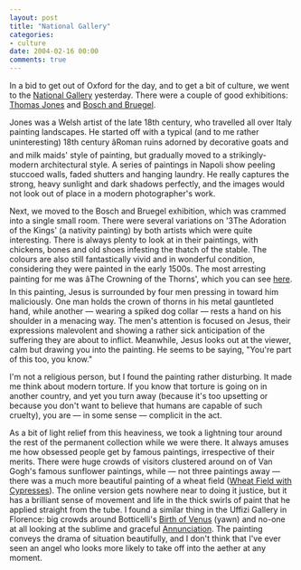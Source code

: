 ```yaml
---
layout: post
title: "National Gallery"
categories:
- culture
date: 2004-02-16 00:00
comments: true
---
```


<p>
In a bid to get out of Oxford for the day, and to get a bit of culture, we went to the <a href="http://www.nationalgallery.org.uk/" title="National Gallery, London">National Gallery</a> yesterday. There were a couple of good exhibitions: <a href="http://www.nationalgallery.org.uk/exhibitions/thomas_jones/default.htm" title="Thomas Jones Exhibition, which has now ended">Thomas Jones</a> and <a href="http://www.nationalgallery.org.uk/exhibitions/bosch_bruegel/default.htm" title="Bosch and Bruegel - Inventions, Enigmas and Variations">Bosch and Bruegel</a>.
</p>
<p>
Jones was a Welsh artist of the late 18th century, who travelled all over Italy painting landscapes. He started off with a typical (and to me rather uninteresting) 18th century âRoman ruins adorned by decorative goats and and milk maids' style of painting, but gradually moved to a strikingly-modern architectural style. A series of paintings in Napoli show peeling stuccoed walls, faded shutters and hanging laundry. He really captures the strong, heavy sunlight and dark shadows perfectly, and the images would not look out of place in a modern photographer's work.
</p>

<p>
Next, we moved to the Bosch and Bruegel exhibition, which was crammed into a single small room. There were several variations on '3The Adoration of the Kings' (a nativity painting) by both artists which were quite interesting. There is always plenty to look at in their paintings, with chickens, bones and old shoes infesting the thatch of the stable. The colours are also still fantastically vivid and in wonderful condition, considering they were painted in the early 1500s. The most arresting painting for me was âThe Crowning of the Thorns', which you can see <a href="http://www.nationalgallery.org.uk/exhibitions/bosch_bruegel/bosch_400.htm" title="The Crowning of the Thorns by Hieronymus Bosch">here</a>. In this painting, Jesus is surrounded by four men pressing in toward him maliciously. One man holds the crown of thorns in his metal gauntleted hand, while another &mdash; wearing a spiked dog collar &mdash; rests a hand on his shoulder in a menacing way. The men's attention is focused on Jesus, their expressions malevolent and showing a rather sick anticipation of the suffering they are about to inflict. Meanwhile, Jesus looks out at the viewer, calm but drawing you into the painting. He seems to be saying, "You're part of this too, you know."
</p>
<p>
I'm not a religious person, but I found the painting rather disturbing. It made me think about modern torture. If you know that torture is going on in another country, and yet you turn away (because it's too upsetting or because you don't want to believe that humans are capable of such cruelty), you are &mdash; in some sense &mdash; complicit in the act.
</p>
<p>
As a bit of light relief from this heaviness, we took a lightning tour around the rest of the permanent collection while we were there. It always amuses me how obsessed people get by famous paintings, irrespective of their merits. There were huge crowds of visitors clustered around on of Van Gogh's famous sunflower paintings, while &mdash; not three paintings away &mdash; there was a much more beautiful painting of a wheat field (<a href="http://www.vangoghgallery.com/painting/p_0615.htm" title="Van Gogh Gallery">Wheat Field with Cypresses</a>). The online version gets nowhere near to doing it justice, but it has a brilliant sense of movement and life in the thick swirls of paint that he applied straight from the tube. I found a similar thing in the Uffizi Gallery in Florence: big crowds around Botticelli's <a href="http://www.artchive.com/artchive/B/botticelli/venus.jpg.html" title="Botticelli - Birth of Venus">Birth of Venus</a> (yawn) and no-one at all looking at the sublime and graceful <a href="http://www.safran-arts.com/42day/art/art4mar/25anunci/botice90.html" title="Botticelli - The Annunciation">Annunciation</a>. The painting conveys the drama of situation beautifully, and I don't think that I've ever seen an angel who looks more likely to take off into the aether at any moment.
</p>
